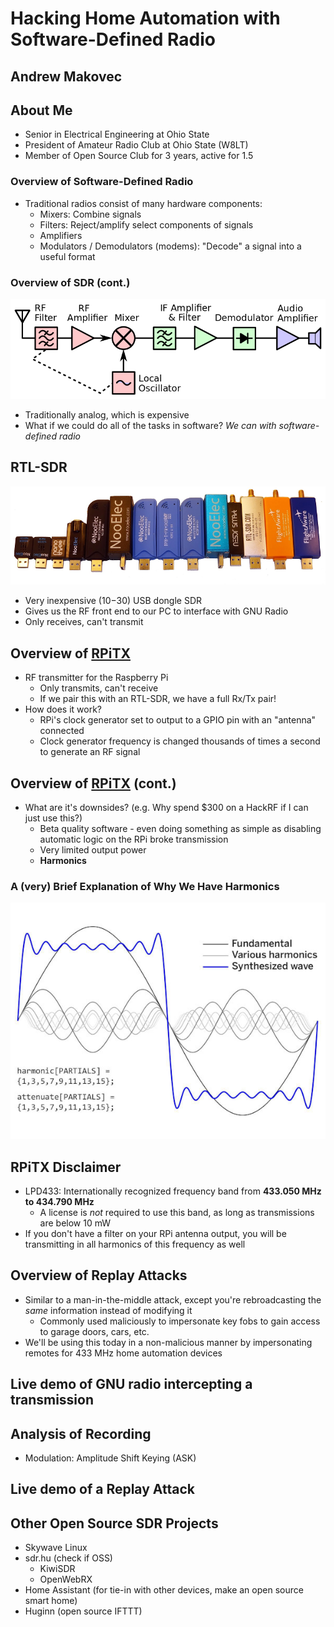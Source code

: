 # Hacking Home Automation with Software-Defined Radio

## Andrew Makovec



## About Me
* Senior in Electrical Engineering at Ohio State
* President of Amateur Radio Club at Ohio State (W8LT)
* Member of Open Source Club for 3 years, active for 1.5



### Overview of Software-Defined Radio
* Traditional radios consist of many hardware components:
    * Mixers: Combine signals
    * Filters: Reject/amplify select components of signals
    * Amplifiers
    * Modulators / Demodulators (modems): "Decode" a signal into a useful format


### Overview of SDR (cont.)
![hardware receiver example](assets/img/hardware_receiver_example.png)
* Traditionally analog, which is expensive
* What if we could do all of the tasks in software?  _We can with software-defined radio_


## RTL-SDR
![RTL-SDRs](assets/img/rtl-sdrs.png)
* Very inexpensive ($10-$30) USB dongle SDR
* Gives us the RF front end to our PC to interface with GNU Radio
* Only receives, can't transmit


## Overview of [RPiTX](https://github.com/F5OEO/rpitx)
* RF transmitter for the Raspberry Pi
    * Only transmits, can't receive
    * If we pair this with an RTL-SDR, we have a full Rx/Tx pair!
* How does it work?
    * RPi's clock generator set to output to a GPIO pin with an "antenna" connected
    * Clock generator frequency is changed thousands of times a second to generate an RF signal


## Overview of [RPiTX](https://github.com/F5OEO/rpitx) (cont.)
* What are it's downsides? (e.g. Why spend $300 on a HackRF if I can just use this?)
    * Beta quality software - even doing something as simple as disabling automatic logic on the RPi broke transmission
    * Very limited output power
    * **Harmonics**


### A (very) Brief Explanation of Why We Have Harmonics
![fourier series harmonics](assets/img/fourier_series_harmonics_scale.jpg)


## RPiTX Disclaimer
* LPD433: Internationally recognized frequency band from **433.050 MHz to 434.790 MHz**
    * A license is _not_ required to use this band, as long as transmissions are below 10 mW
* If you don't have a filter on your RPi antenna output, you will be transmitting in all harmonics of this frequency as well



## Overview of Replay Attacks
* Similar to a man-in-the-middle attack, except you're rebroadcasting the _same_ information instead of modifying it
    * Commonly used maliciously to impersonate key fobs to gain access to garage doors, cars, etc.
* We'll be using this today in a non-malicious manner by impersonating remotes for 433 MHz home automation devices



## Live demo of GNU radio intercepting a transmission



## Analysis of Recording
* Modulation: Amplitude Shift Keying (ASK)



## Live demo of a Replay Attack



## Other Open Source SDR Projects
* Skywave Linux
* sdr.hu (check if OSS)
    * KiwiSDR
    * OpenWebRX
* Home Assistant (for tie-in with other devices, make an open source smart home)
* Huginn (open source IFTTT)
